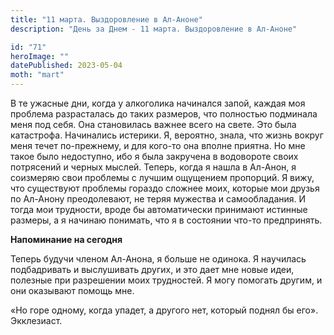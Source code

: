 ```yaml
---
title: "11 марта. Выздоровление в Ал-Аноне"
description: "День за Днем - 11 марта. Выздоровление в Ал-Аноне"

id: "71"
heroImage: ""
datePublished: 2023-05-04
moth: "mart"
---
```


В те ужасные дни, когда у алкоголика начинался запой, каждая моя проблема
разрасталась до таких размеров, что полностью подминала меня под себя. Она
становилась важнее всего на свете. Это была катастрофа. Начинались истерики.
Я, вероятно, знала, что жизнь вокруг меня течет по-прежнему, и для кого-то она
вполне приятна. Но мне такое было недоступно, ибо я была закручена в
водовороте своих потрясений и черных мыслей. Теперь, когда я нашла в Ал-Анон,
я соизмеряю свои проблемы с лучшим ощущением пропорций. Я вижу, что существуют
проблемы гораздо сложнее моих, которые мои друзья по Ал-Анону преодолевают, не
теряя мужества и самообладания. И тогда мои трудности, вроде бы автоматически
принимают истинные размеры, а я начинаю понимать, что я в состоянии что-то
предпринять.

**Напоминание на сегодня**

Теперь будучи членом Ал-Анона, я больше не одинока. Я научилась подбадривать и
выслушивать других, и это дает мне новые идеи, полезные при разрешении моих
трудностей. Я могу помогать другим, и они оказывают помощь мне.

«Но горе одному, когда упадет, а другого нет, который поднял бы его».
Экклезиаст.
